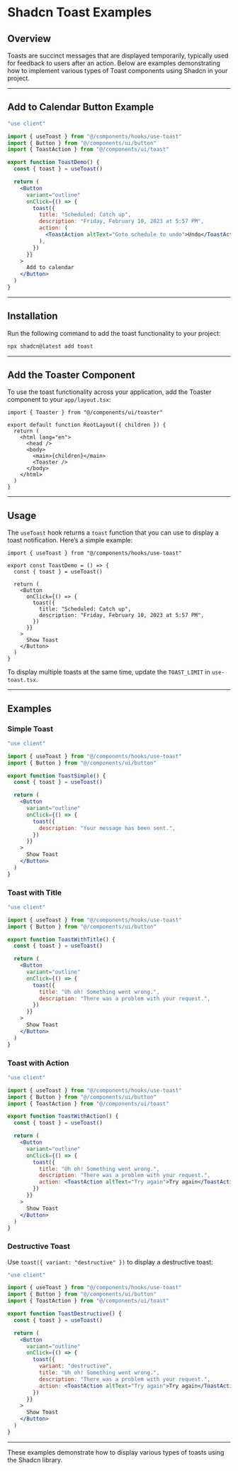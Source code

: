 
# Shadcn Toast Examples

## Overview

Toasts are succinct messages that are displayed temporarily, typically used for feedback to users after an action. Below are examples demonstrating how to implement various types of Toast components using Shadcn in your project.

---

## Add to Calendar Button Example

```jsx
"use client"

import { useToast } from "@/components/hooks/use-toast"
import { Button } from "@/components/ui/button"
import { ToastAction } from "@/components/ui/toast"

export function ToastDemo() {
  const { toast } = useToast()

  return (
    <Button
      variant="outline"
      onClick={() => {
        toast({
          title: "Scheduled: Catch up",
          description: "Friday, February 10, 2023 at 5:57 PM",
          action: (
            <ToastAction altText="Goto schedule to undo">Undo</ToastAction>
          ),
        })
      }}
    >
      Add to calendar
    </Button>
  )
}
```

---

## Installation

Run the following command to add the toast functionality to your project:

```bash
npx shadcn@latest add toast
```

---

## Add the Toaster Component

To use the toast functionality across your application, add the Toaster component to your `app/layout.tsx`:

```tsx
import { Toaster } from "@/components/ui/toaster"

export default function RootLayout({ children }) {
  return (
    <html lang="en">
      <head />
      <body>
        <main>{children}</main>
        <Toaster />
      </body>
    </html>
  )
}
```

---

## Usage

The `useToast` hook returns a `toast` function that you can use to display a toast notification. Here’s a simple example:

```tsx
import { useToast } from "@/components/hooks/use-toast"

export const ToastDemo = () => {
  const { toast } = useToast()

  return (
    <Button
      onClick={() => {
        toast({
          title: "Scheduled: Catch up",
          description: "Friday, February 10, 2023 at 5:57 PM",
        })
      }}
    >
      Show Toast
    </Button>
  )
}
```

To display multiple toasts at the same time, update the `TOAST_LIMIT` in `use-toast.tsx`.

---

## Examples

### Simple Toast

```jsx
"use client"

import { useToast } from "@/components/hooks/use-toast"
import { Button } from "@/components/ui/button"

export function ToastSimple() {
  const { toast } = useToast()

  return (
    <Button
      variant="outline"
      onClick={() => {
        toast({
          description: "Your message has been sent.",
        })
      }}
    >
      Show Toast
    </Button>
  )
}
```

### Toast with Title

```jsx
"use client"

import { useToast } from "@/components/hooks/use-toast"
import { Button } from "@/components/ui/button"

export function ToastWithTitle() {
  const { toast } = useToast()

  return (
    <Button
      variant="outline"
      onClick={() => {
        toast({
          title: "Uh oh! Something went wrong.",
          description: "There was a problem with your request.",
        })
      }}
    >
      Show Toast
    </Button>
  )
}
```

### Toast with Action

```jsx
"use client"

import { useToast } from "@/components/hooks/use-toast"
import { Button } from "@/components/ui/button"
import { ToastAction } from "@/components/ui/toast"

export function ToastWithAction() {
  const { toast } = useToast()

  return (
    <Button
      variant="outline"
      onClick={() => {
        toast({
          title: "Uh oh! Something went wrong.",
          description: "There was a problem with your request.",
          action: <ToastAction altText="Try again">Try again</ToastAction>,
        })
      }}
    >
      Show Toast
    </Button>
  )
}
```

### Destructive Toast

Use `toast({ variant: "destructive" })` to display a destructive toast:

```jsx
"use client"

import { useToast } from "@/components/hooks/use-toast"
import { Button } from "@/components/ui/button"
import { ToastAction } from "@/components/ui/toast"

export function ToastDestructive() {
  const { toast } = useToast()

  return (
    <Button
      variant="outline"
      onClick={() => {
        toast({
          variant: "destructive",
          title: "Uh oh! Something went wrong.",
          description: "There was a problem with your request.",
          action: <ToastAction altText="Try again">Try again</ToastAction>,
        })
      }}
    >
      Show Toast
    </Button>
  )
}
```

---

These examples demonstrate how to display various types of toasts using the Shadcn library.
